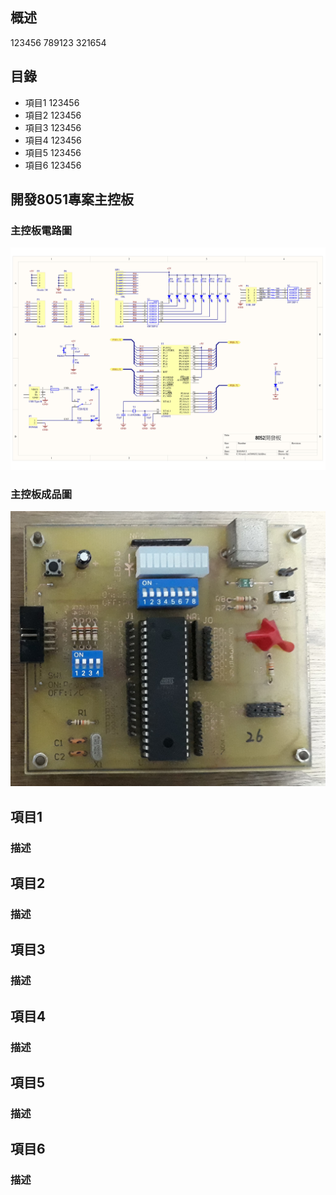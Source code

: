 ## 概述
123456
789123
321654

## 目錄
<ul>
<li>項目1 123456</li>
<li>項目2 123456</li>
<li>項目3 123456</li>
<li>項目4 123456</li>
<li>項目5 123456</li>
<li>項目6 123456</li>
</ul>

## 開發8051專案主控板
### 主控板電路圖
<img src="https://raw.githubusercontent.com/Guiiiiiiiii/8051/master/AT89S52主控板電路圖.jpg"/>

### 主控板成品圖
<img src="https://raw.githubusercontent.com/Guiiiiiiiii/8051/master/AT89S52主控板成品圖.jpg"/>

## 項目1
### 描述
## 項目2
### 描述
## 項目3
### 描述
## 項目4
### 描述
## 項目5
### 描述
## 項目6
### 描述
